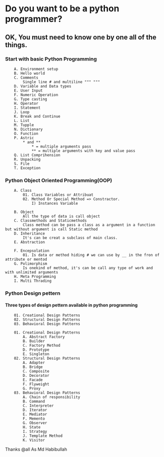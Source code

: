 # Do you want to be a python programmer?
## OK, You must need to know one by one all of the things.

### Start with basic Python Programming

```
    A. Environment setup
    B. Hello world
    C. Comments
        Single line # and multiline """ """
    D. Variable and Data types
    E. User Input
    F. Numeric Operation
    G. Type casting
    H. Operator
    I. Statement
    J. Loop
    K. Break and Continue
    L. List
    M. Tupple
    N. Dictionary
    O. Function
    P. Astric
        * and **
        	* = multiple arguments pass
        	** = multiple arguments with key and value pass
    Q. List Comprihension
    R. Unpacking
    S. File
    T. Exception
```

### Python Object Oriented Programming(OOP)

```
    A. Class
        01. Class Variables or Attribuat
        02. Method Or Special Method => Constractor.
            I) Instances Variable

    B. Object
        All the type of data is call object
    C. Classmethods and Staticmethods
        Class method can be pass a class as a argument in a function but without argument is call Static method
    D. Inheritance
        It's can be creat a subclass of main class.
    E. Abstraction

    F. Encepsolation
        01. Is data or method hiding # we can use by __ in the fron of attribute or mentod
    G. Polimorphism
        Is onekind of method, it's can be call any type of work and with unlimited arguments
    H. Meta Programming
    I. Multi Thrading
``` 

### Python Design pettern

#### Three types of design pettern available in python programming
```
	01. Creational Design Patterns
	02. Structural Design Patterns
	03. Behavioral Design Patterns

	01. Creational Design Patterns
		A. Abstract Factory
		B. Builder
		C. Factory Method
		D. Prototype
		E. Singleton
	02. Structural Design Patterns
		A. Adapter
		B. Bridge
		C. Composite
		D. Decorator
		E. Facade
		F. Flyweight
		G. Proxy
	03. Behavioral Design Patterns
		A. Chain of responsibility
		B. Command
		C. Interpreter
		D. Iterator
		E. Mediator
		F. Memento
		G. Observer
		H. State
		I. Strategy
		J. Template Method
		K. Visitor
```

Thanks @all
As Md Habibullah
